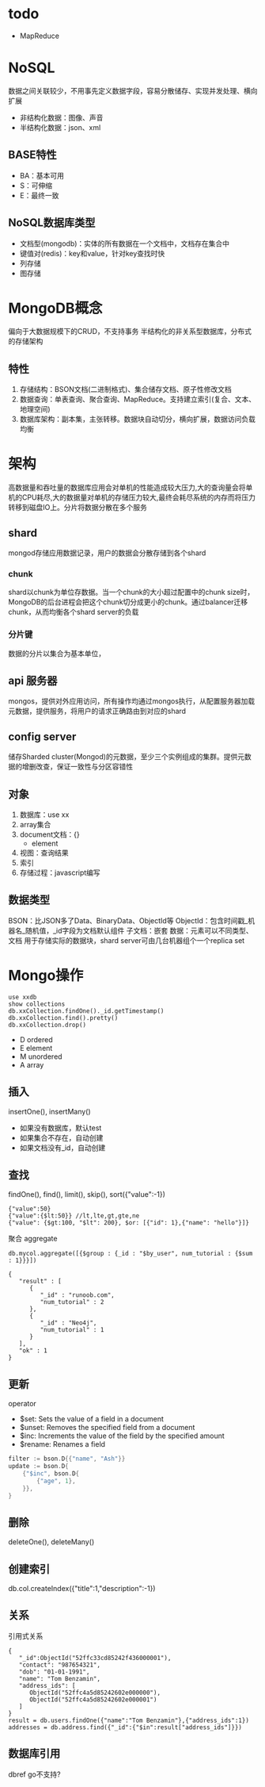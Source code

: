 # todo
- MapReduce
# NoSQL 
数据之间关联较少，不用事先定义数据字段，容易分散储存、实现并发处理、横向扩展
- 非结构化数据：图像、声音
- 半结构化数据：json、xml
## BASE特性
- BA：基本可用
- S：可伸缩
- E：最终一致
## NoSQL数据库类型
- 文档型(mongodb)：实体的所有数据在一个文档中，文档存在集合中
- 键值对(redis)：key和value，针对key查找时快
- 列存储
- 图存储
# MongoDB概念
偏向于大数据规模下的CRUD，不支持事务
半结构化的非关系型数据库，分布式的存储架构
## 特性
1. 存储结构：BSON文档(二进制格式)、集合储存文档、原子性修改文档
2. 数据查询：单表查询、聚合查询、MapReduce。支持建立索引(复合、文本、地理空间)
3. 数据库架构：副本集，主张转移。数据块自动切分，横向扩展，数据访问负载均衡
# 架构
高数据量和吞吐量的数据库应用会对单机的性能造成较大压力,大的查询量会将单机的CPU耗尽,大的数据量对单机的存储压力较大,最终会耗尽系统的内存而将压力转移到磁盘IO上。分片将数据分散在多个服务
## shard
mongod存储应用数据记录，用户的数据会分散存储到各个shard
### chunk
shard以chunk为单位存数据。当一个chunk的大小超过配置中的chunk size时，MongoDB的后台进程会把这个chunk切分成更小的chunk。通过balancer迁移chunk，从而均衡各个shard server的负载
### 分片键
数据的分片以集合为基本单位，
## api 服务器
mongos，提供对外应用访问，所有操作均通过mongos执行，从配置服务器加载元数据，提供服务，将用户的请求正确路由到对应的shard
## config server
储存Sharded cluster(Mongod)的元数据，至少三个实例组成的集群。提供元数据的增删改查，保证一致性与分区容错性
## 对象
1. 数据库：use xx
2. array集合
3. document文档：{}
   - element
4. 视图：查询结果
5. 索引
6. 存储过程：javascript编写
## 数据类型
BSON：比JSON多了Data、BinaryData、ObjectId等
ObjectId：包含时间戳_机器名_随机值，_id字段为文档默认组件
子文档：嵌套
数据：元素可以不同类型、文档
用于存储实际的数据块，shard server可由几台机器组个一个replica set
# Mongo操作
```
use xxdb
show collections
db.xxCollection.findOne()._id.getTimestamp()
db.xxCollection.find().pretty()
db.xxCollection.drop()
```
- D ordered
- E element
- M unordered
- A array
## 插入
insertOne(), insertMany()
- 如果没有数据库，默认test
- 如果集合不存在，自动创建
- 如果文档没有_id，自动创建
## 查找
findOne(), find(), limit(), skip(), sort({"value":-1})
```
{"value":50}
{"value":{$lt:50}} //lt,lte,gt,gte,ne
{"value": {$gt:100, "$lt": 200}, $or: [{"id": 1},{"name": "hello"}]}
```
聚合 aggregate
```
db.mycol.aggregate([{$group : {_id : "$by_user", num_tutorial : {$sum : 1}}}])

{
   "result" : [
      {
         "_id" : "runoob.com",
         "num_tutorial" : 2
      },
      {
         "_id" : "Neo4j",
         "num_tutorial" : 1
      }
   ],
   "ok" : 1
}
```
## 更新
operator
- $set: Sets the value of a field in a document
- $unset: Removes the specified field from a document
- $inc: Increments the value of the field by the specified amount
- $rename: Renames a field
```go
filter := bson.D{{"name", "Ash"}}
update := bson.D{
    {"$inc", bson.D{
        {"age", 1},
    }},
}
```
## 删除
deleteOne(), deleteMany()
## 创建索引
db.col.createIndex({"title":1,"description":-1})
## 关系
引用式关系
```
{
   "_id":ObjectId("52ffc33cd85242f436000001"),
   "contact": "987654321",
   "dob": "01-01-1991",
   "name": "Tom Benzamin",
   "address_ids": [
      ObjectId("52ffc4a5d85242602e000000"),
      ObjectId("52ffc4a5d85242602e000001")
   ]
}
result = db.users.findOne({"name":"Tom Benzamin"},{"address_ids":1})
addresses = db.address.find({"_id":{"$in":result["address_ids"]}})
```
## 数据库引用
dbref go不支持?